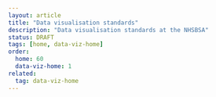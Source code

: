 ```yaml
---
layout: article
title: "Data visualisation standards"
description: "Data visualisation standards at the NHSBSA"
status: DRAFT
tags: [home, data-viz-home]
order:
  home: 60
  data-viz-home: 1
related:
  tag: data-viz-home
---
```

